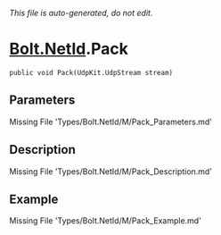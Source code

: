 *This file is auto-generated, do not edit.*

# [Bolt.NetId](Types/Bolt.NetId.md).Pack
`public void Pack(UdpKit.UdpStream stream)`
## Parameters
Missing File 'Types/Bolt.NetId/M/Pack_Parameters.md'
## Description
Missing File 'Types/Bolt.NetId/M/Pack_Description.md'
## Example
Missing File 'Types/Bolt.NetId/M/Pack_Example.md'
